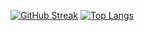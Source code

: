 [![GitHub Streak](https://streak-stats.demolab.com/?user=aihj&theme=default)](https://git.io/streak-stats)
[![Top Langs](https://github-readme-stats.vercel.app/api/top-langs/?username=aihj&layout=compact&height=350)](https://github.com/anuraghazra/github-readme-stats)
